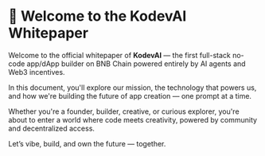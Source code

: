 # 👋 Welcome to the KodevAI Whitepaper

Welcome to the official whitepaper of **KodevAI** — the first full-stack no-code app/dApp builder on BNB Chain powered entirely by AI agents and Web3 incentives.

In this document, you'll explore our mission, the technology that powers us, and how we're building the future of app creation — one prompt at a time.

Whether you're a founder, builder, creative, or curious explorer, you're about to enter a world where code meets creativity, powered by community and decentralized access.

Let’s vibe, build, and own the future — together.